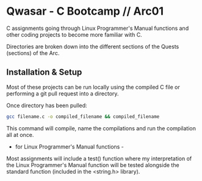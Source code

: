 # Qwasar - C Bootcamp // Arc01

C assignments going through Linux Programmer's Manual functions and other coding projects to become more familiar with C.

Directories are broken down into the different sections of the Quests (sections) of the Arc.

## Installation & Setup

Most of these projects can be run locally using the compiled C file or performing a git pull request into a directory.

Once directory has been pulled:

```bash
gcc filename.c -o compiled_filename && compiled_filename
```

This command will compile, name the compilations and run the compilation all at once.

- for Linux Programmer's Manual functions -

Most assignments will include a test() function where my interpretation of the Linux Programmer's Manual function will be tested alongside the standard function (included in the <string.h> library).
